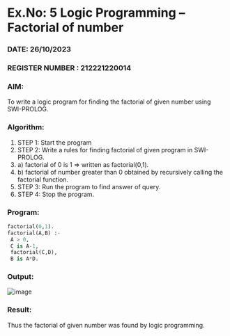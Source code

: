 # Ex.No: 5   Logic Programming – Factorial of number   
### DATE: 26/10/2023                                                                           
### REGISTER NUMBER : 212221220014
### AIM: 
To  write  a logic program for finding the factorial of given number using SWI-PROLOG. 
### Algorithm:
1. STEP 1: Start the program
2. STEP 2:  Write a rules for finding factorial of given program in SWI-PROLOG.
3.   a)	factorial of 0 is 1 => written as factorial(0,1).
4.   b)	factorial of number greater than 0 obtained by recursively calling the factorial    function.
5. STEP 3: Run the program  to find answer of  query.
6. STEP 4: Stop the program.

### Program:
```py
factorial(0,1).
factorial(A,B) :-
 A > 0,
 C is A-1,
 factorial(C,D),
 B is A*D.
```

### Output:
![image](https://github.com/DrUmaRaniV/AI_Lab_2023-24/assets/100425381/9a2fcc9c-2e45-425b-b2f0-1be23b232db2)



### Result:
Thus the factorial of given number was found by logic programming. 
